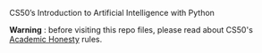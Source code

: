 CS50’s Introduction to Artificial Intelligence with Python

**Warning** : before visiting this repo files, please read about CS50's [Academic Honesty](https://cs50.harvard.edu/ai/2024/honesty/) rules.
